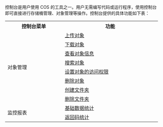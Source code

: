 控制台是用户使用 COS 的工具之一。用户无需编写代码或运行程序，使用控制台即可直接进行存储桶管理、对象管理等操作。控制台提供的具体功能如下表：
<table style="display:table">
  <tbody>
    <tr>
        <th>
            <strong>控制台菜单</strong>
        </th>
        <th>
            <strong>功能</strong>
        </th>
    </tr>
    <tr>	
        <td rowspan= 8>对象管理</td>
        <td>
            <a href="/document/product/436/13321">
                上传对象
            </a>
        </td>	
    </tr>
    <tr> 
        <td>
            <a href="/document/product/436/13322">
                下载对象
            </a>
        </td>
    </tr>
    <tr> 
        <td>
            <a href="/document/product/436/13326">
                查看对象信息
            </a>
        </td>
    </tr>
    <tr> 
        <td>
            <a href="/document/product/436/13325">
                搜索对象
            </a>
        </td>
    </tr>
    <tr> 
        <td>
            <a href="/document/product/436/13327">
                设置对象的访问权限
            </a>
        </td>
    </tr>
    <tr> 
        <td>
            <a href="/document/product/436/13323">
                删除对象
            </a>
        </td>
    </tr>
    <tr> 
        <td>
            <a href="/document/product/436/13329">
                创建文件夹
            </a>
        </td>
    </tr>
    <tr> 
        <td>
            <a href="/document/product/436/13330">
                删除文件夹
            </a>
        </td>
    </tr>
    <tr>	
        <td rowspan=2>
            监控报表
        </td>
        <td>
            <a href="/document/product/436/13332">
                基础数据统计
            </a>
        </td>
    </tr>
    <tr> 
        <td>
            <a href="/document/product/436/13333">
                返回码统计
            </a>
        </td>
    </tr>
  </tbody>
</table>
